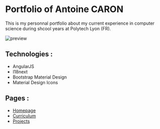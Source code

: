 # Portfolio of Antoine CARON 

This is my personnal portfolio about my current experience in computer science during shcool years at Polytech Lyon (FR).

![preview](http://www.antoinecaron.ovh/public/img/portfolio.jpg "Exemple")

Technologies :
--------------------
* AngularJS
* I18next
* Bootstrap Material Design
* Material Design Icons

Pages :
-------------------- 
* [Homepage](http://www.antoinecaron.ovh "Home")
* [Curriculum](http://www.antoinecaron.ovh/cursus "Cursus")
* [Projects](http://www.antoinecaron.ovh/projects "Cursus")


